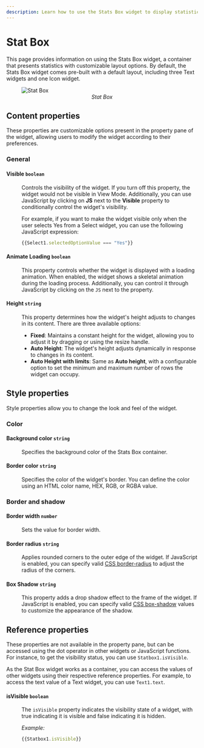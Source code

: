 ```yaml
---
description: Learn how to use the Stats Box widget to display statistical information.
---
```

# Stat Box

This page provides information on using the Stats Box widget, a container that presents statistics with customizable layout options. By default, the Stats Box widget comes pre-built with a default layout, including three Text widgets and one Icon widget.


<figure>
  <img src="/img/stat-img.png" style= {{width:"700px", height:"auto"}} alt="Stat Box"/>
  <figcaption align = "center"><i>Stat Box</i></figcaption>
</figure>


## Content properties

These properties are customizable options present in the property pane of the widget, allowing users to modify the widget according to their preferences. 

### General

#### Visible `boolean`

<dd>

Controls the visibility of the widget. If you turn off this property, the widget would not be visible in View Mode. Additionally, you can use JavaScript by clicking on **JS** next to the **Visible** property to conditionally control the widget's visibility.

For example, if you want to make the widget visible only when the user selects Yes from a Select widget, you can use the following JavaScript expression: 
```js
{{Select1.selectedOptionValue === "Yes"}}
```

</dd>

#### Animate Loading `boolean`

<dd>

This property controls whether the widget is displayed with a loading animation. When enabled, the widget shows a skeletal animation during the loading process. Additionally, you can control it through JavaScript by clicking on the <code>JS</code> next to the property.

</dd>

#### Height `string`


<dd>

This property determines how the widget's height adjusts to changes in its content. There are three available options:


* **Fixed**: Maintains a constant height for the widget, allowing you to adjust it by dragging or using the resize handle.
* **Auto Height**: The widget's height adjusts dynamically in response to changes in its content.
* **Auto Height with limits**: Same as **Auto height**, with a configurable option to set the minimum and maximum number of rows the widget can occupy.


</dd>

## Style properties

Style properties allow you to change the look and feel of the widget.

### Color

#### Background color `string`

<dd>

Specifies the background color of the Stats Box container.


</dd>

#### Border color `string`

<dd>

Specifies the color of the widget's border. You can define the color using an HTML color name, HEX, RGB, or RGBA value.


</dd>

### Border and shadow

#### Border width `number`

<dd>
Sets the value for border width.

</dd>

#### Border radius `string`

<dd>

Applies rounded corners to the outer edge of the widget. If JavaScript is enabled, you can specify valid [CSS border-radius](https://developer.mozilla.org/en-US/docs/Web/CSS/border-radius) to adjust the radius of the corners.

</dd>

#### Box Shadow `string`
 

<dd>

This property adds a drop shadow effect to the frame of the widget. If JavaScript is enabled, you can specify valid [CSS box-shadow](https://developer.mozilla.org/en-US/docs/Web/CSS/box-shadow) values to customize the appearance of the shadow.


</dd>

## Reference properties
These properties are not available in the property pane, but can be accessed using the dot operator in other widgets or JavaScript functions. For instance, to get the visibility status, you can use `Statbox1.isVisible`.

As the Stat Box widget works as a container, you can access the values of other widgets using their respective reference properties. For example, to access the text value of a Text widget, you can use `Text1.text`.

#### isVisible `boolean`
<dd>

The `isVisible` property indicates the visibility state of a widget, with true indicating it is visible and false indicating it is hidden.

*Example:*

```js
{{Statbox1.isVisible}}
```


</dd>